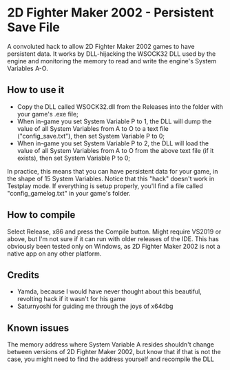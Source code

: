 # 2D Fighter Maker 2002 - Persistent Save File
A convoluted hack to allow 2D Fighter Maker 2002 games to have persistent data.
It works by DLL-hijacking the WSOCK32 DLL used by the engine and monitoring the memory to read and write the engine's System Variables A-O.

## How to use it
* Copy the DLL called WSOCK32.dll from the Releases into the folder with your game's .exe file;
* When in-game you set System Variable P to 1, the DLL will dump the value of all System Variables from A to O to a text file ("config_save.txt"), then set System Variable P to 0;
* When in-game you set System Variable P to 2, the DLL will load the value of all System Variables from A to O from the above text file (if it exists), then set System Variable P to 0;

In practice, this means that you can have persistent data for your game, in the shape of 15 System Variables. Notice that this "hack" doesn't work in Testplay mode. If everything is setup properly, you'll find a file called "config_gamelog.txt" in your game's folder.

## How to compile
Select Release, x86 and press the Compile button. Might require VS2019 or above, but I'm not sure if it can run with older releases of the IDE. This has obviously been tested only on Windows, as 2D Fighter Maker 2002 is not a native app on any other platform.

## Credits
* Yamda, because I would have never thought about this beautiful, revolting hack if it wasn't for his game
* Saturnyoshi for guiding me through the joys of x64dbg

## Known issues
The memory address where System Variable A resides shouldn't change between versions of 2D Fighter Maker 2002, but know that if that is not the case, you might need to find the address yourself and recompile the DLL

